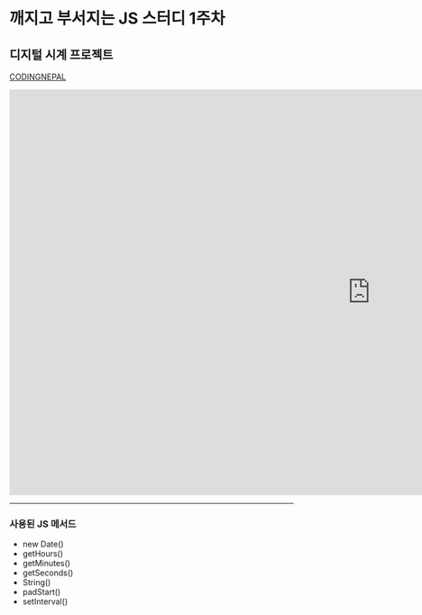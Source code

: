 # 깨지고 부서지는 JS 스터디 1주차

## 디지털 시계 프로젝트

[CODINGNEPAL](https://www.youtube.com/watch?v=CP2V4tN8kYI&t=41s)

<iframe width="1280" height="720" src="https://www.youtube.com/embed/CP2V4tN8kYI" title="Working Digital Clock using HTML CSS & Javascript | Neumorphism UI Design" frameborder="0" allow="accelerometer; autoplay; clipboard-write; encrypted-media; gyroscope; picture-in-picture" allowfullscreen></iframe>

---

### 사용된 JS 메서드

- new Date()
- getHours()
- getMinutes()
- getSeconds()
- String()
- padStart()
- setInterval()
